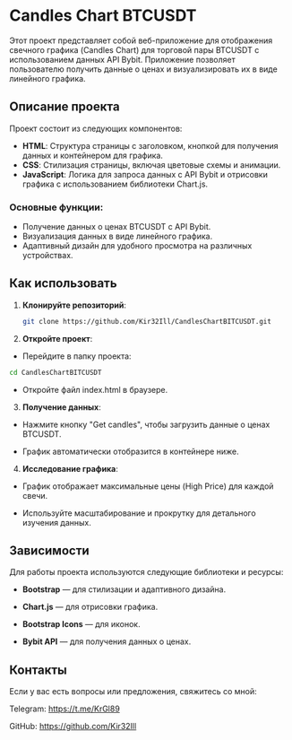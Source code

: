 # Candles Chart BTCUSDT

Этот проект представляет собой веб-приложение для отображения свечного графика (Candles Chart) для торговой пары BTCUSDT с использованием данных API Bybit. Приложение позволяет пользователю получить данные о ценах и визуализировать их в виде линейного графика.

## Описание проекта

Проект состоит из следующих компонентов:
- **HTML**: Структура страницы с заголовком, кнопкой для получения данных и контейнером для графика.
- **CSS**: Стилизация страницы, включая цветовые схемы и анимации.
- **JavaScript**: Логика для запроса данных с API Bybit и отрисовки графика с использованием библиотеки Chart.js.

### Основные функции:
- Получение данных о ценах BTCUSDT с API Bybit.
- Визуализация данных в виде линейного графика.
- Адаптивный дизайн для удобного просмотра на различных устройствах.


## Как использовать

1. **Клонируйте репозиторий**:
   ```bash
   git clone https://github.com/Kir32Ill/CandlesChartBITCUSDT.git
   ```



2. **Откройте проект**:

- Перейдите в папку проекта:
```bash
cd CandlesChartBITCUSDT
```
- Откройте файл index.html в браузере.



3. **Получение данных**:

- Нажмите кнопку "Get candles", чтобы загрузить данные о ценах BTCUSDT.

- График автоматически отобразится в контейнере ниже.



4. **Исследование графика**:

- График отображает максимальные цены (High Price) для каждой свечи.

- Используйте масштабирование и прокрутку для детального изучения данных.



## Зависимости
Для работы проекта используются следующие библиотеки и ресурсы:

- **Bootstrap** — для стилизации и адаптивного дизайна.

- **Chart.js** — для отрисовки графика.

- **Bootstrap Icons** — для иконок.

- **Bybit API** — для получения данных о ценах.



## Контакты
Если у вас есть вопросы или предложения, свяжитесь со мной:

Telegram: https://t.me/KrGl89

GitHub: https://github.com/Kir32Ill


